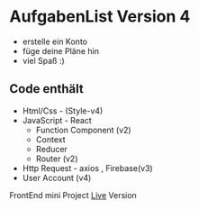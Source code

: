 # AufgabenList Version 4

- erstelle ein Konto
- füge deine Pläne hin
- viel Spaß :)

## Code enthält

- Html/Css - (Style-v4)
- JavaScript - React
  - Function Component (v2)
  - Context
  - Reducer
  - Router (v2)
- Http Request - axios , Firebase(v3)
- User Account (v4)

FrontEnd mini Project
[Live](https://aliho3ein.github.io/aufgabenList-v2/) Version
